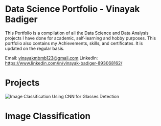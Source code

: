 # Data Science Portfolio - Vinayak Badiger
This Portfolio is a compilation of all the Data Science and Data Analysis projects I have done for academic, self-learning and hobby purposes.
This portfolio also contains my Achievements, skills, and certificates. It is updated on the regular basis.

Email: vinayakmbmb123@gmail.com
LinkedIn: https://www.linkedin.com/in/vinayak-badiger-893068162/

# Projects

![Image Classification Using CNN for Glasses Detection](https://github.com/vinayakmb6803/MLOPS/blob/main/Image-classification.jpg)
# Image Classification

